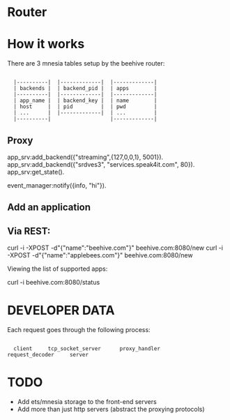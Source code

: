 Router
===

How it works
===
There are 3 mnesia tables setup by the beehive router:

<pre><code>
  |----------|  |-------------|  |-------------|
  | backends |  | backend_pid |  | apps        |
  |----------|  |-------------|  |-------------|
  | app_name |  | backend_key |  | name        |
  | host     |  | pid         |  | pwd         |
  | ...      |  |-------------|  | ...         |
  |----------|                   |-------------|               
</code></pre>

## Proxy
app_srv:add_backend({"streaming",{127,0,0,1}, 5001}).
app_srv:add_backend({"srdves3", "services.speak4it.com", 80}).
app_srv:get_state().


event_manager:notify({info, "hi"}).

## Add an application

## Via REST:

  curl -i -XPOST -d"{\"name\":\"beehive.com\"}" beehive.com:8080/new
  curl -i -XPOST -d"{\"name\":\"applebees.com\"}" beehive.com:8080/new

Viewing the list of supported apps:

  curl -i beehive.com:8080/status

DEVELOPER DATA
===

Each request goes through the following process:

<pre><code>
  client     tcp_socket_server      proxy_handler       request_decoder     server
</code></pre>

TODO
===
  * Add ets/mnesia storage to the front-end servers
  * Add more than just http servers (abstract the proxying protocols)